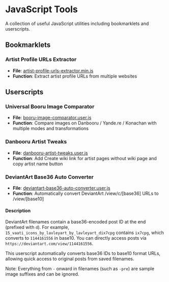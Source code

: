 # JavaScript Tools

A collection of useful JavaScript utilities including bookmarklets and userscripts.

## Bookmarklets

### Artist Profile URLs Extractor

- **File**: [artist-profile-urls-extractor.min.js](bookmarklets/artist-profile-urls-extractor.min.js)
- **Function**: Extract artist profile URLs from multiple websites

## Userscripts

### Universal Booru Image Comparator

- **File**: [booru-image-comparator.user.js](userscripts/booru-image-comparator.user.js)
- **Function**: Compare images on Danbooru / Yande.re / Konachan with multiple modes and transformations

### Danbooru Artist Tweaks

- **File**: [danbooru-artist-tweaks.user.js](userscripts/danbooru-artist-tweaks.user.js)
- **Function**: Add Create wiki link for artist pages without wiki page and copy artist name button

### DeviantArt Base36 Auto Converter

- **File**: [deviantart-base36-auto-converter.user.js](userscripts/deviantart-base36-auto-converter.user.js)
- **Function**: Automatically convert DeviantArt /view/c/[base36] URLs to /view/[base10]

#### Description

DeviantArt filenames contain a base36-encoded post ID at the end (prefixed with `d`). For example, `15_vaati_icons_by_lavleyart_by_lavleyart_dix7cpg` contains `ix7cpg`, which converts to `1144161556` in base10. You can directly access posts via `https://deviantart.com/view/1144161556`.

This userscript automatically converts base36 IDs to base10 format URLs, allowing quick access to original posts from saved filenames.

Note: Everything from `-` onward in filenames (such as `-pre`) are sample image suffixes and can be ignored.
